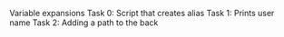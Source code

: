 Variable expansions
Task 0: Script that creates alias
Task 1: Prints user name
Task 2: Adding a path to the back

